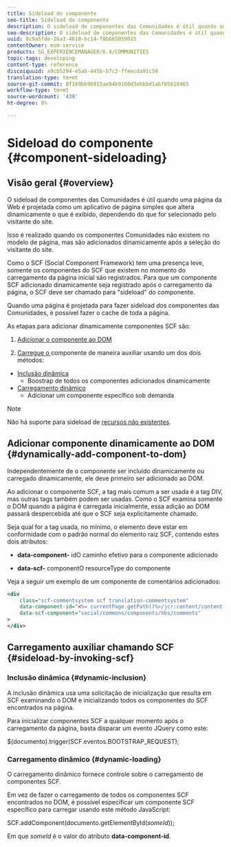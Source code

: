 ```yaml
---
title: Sideload do componente
seo-title: Sideload do componente
description: O sideload de componentes das Comunidades é útil quando uma página da Web é projetada como um aplicativo de página simples que altera dinamicamente o que é exibido, dependendo do que for selecionado pelo visitante do site
seo-description: O sideload de componentes das Comunidades é útil quando uma página da Web é projetada como um aplicativo de página simples que altera dinamicamente o que é exibido, dependendo do que for selecionado pelo visitante do site
uuid: 8c9a5fde-26a3-4610-bc14-f8b665059015
contentOwner: msm-service
products: SG_EXPERIENCEMANAGER/6.4/COMMUNITIES
topic-tags: developing
content-type: reference
discoiquuid: a9cb5294-e5ab-445b-b7c2-ffeecda91c50
translation-type: tm+mt
source-git-commit: 8f169bb9b015ae94b9160d3ebbbd1abf85610465
workflow-type: tm+mt
source-wordcount: '439'
ht-degree: 0%

---
```



# Sideload do componente {#component-sideloading}

## Visão geral {#overview}

O sideload de componentes das Comunidades é útil quando uma página da Web é projetada como um aplicativo de página simples que altera dinamicamente o que é exibido, dependendo do que for selecionado pelo visitante do site.

Isso é realizado quando os componentes Comunidades não existem no modelo de página, mas são adicionados dinamicamente após a seleção do visitante do site.

Como o SCF (Social Component Framework) tem uma presença leve, somente os componentes do SCF que existem no momento do carregamento da página inicial são registrados. Para que um componente SCF adicionado dinamicamente seja registrado após o carregamento da página, o SCF deve ser chamado para &quot;sideload&quot; do componente.

Quando uma página é projetada para fazer sideload dos componentes das Comunidades, é possível fazer o cache de toda a página.

As etapas para adicionar dinamicamente componentes SCF são:

1. [Adicionar o componente ao DOM](#dynamically-add-component-to-dom)

1. [Carregue o ](#sideload-by-invoking-scf) componente de maneira auxiliar usando um dos dois métodos:

* [Inclusão dinâmica](#dynamic-inclusion)
   * Boostrap de todos os componentes adicionados dinamicamente
* [Carregamento dinâmico](#dynamic-loading)
   * Adicionar um componente específico sob demanda

>[!NOTE]
>
>Não há suporte para sideload de [recursos não existentes](scf.md#add-or-include-a-communities-component).

## Adicionar componente dinamicamente ao DOM {#dynamically-add-component-to-dom}

Independentemente de o componente ser incluído dinamicamente ou carregado dinamicamente, ele deve primeiro ser adicionado ao DOM.

Ao adicionar o componente SCF, a tag mais comum a ser usada é a tag DIV, mas outras tags também podem ser usadas. Como o SCF examina somente o DOM quando a página é carregada inicialmente, essa adição ao DOM passará despercebida até que o SCF seja explicitamente chamado.

Seja qual for a tag usada, no mínimo, o elemento deve estar em conformidade com o padrão normal do elemento raiz SCF, contendo estes dois atributos:

* **data-component-**
idO caminho efetivo para o componente adicionado

* **data-scf-**
componentO resourceType do componente

Veja a seguir um exemplo de um componente de comentários adicionados:

```xml
<div
    class="scf-commentsystem scf translation-commentsystem" 
    data-component-id="<%= currentPage.getPath()%>/jcr:content/content-left/comments"
    data-scf-component="social/commons/components/hbs/comments"
>
</div>
```

## Carregamento auxiliar chamando SCF {#sideload-by-invoking-scf}

### Inclusão dinâmica {#dynamic-inclusion}

A inclusão dinâmica usa uma solicitação de inicialização que resulta em SCF examinando o DOM e inicializando todos os componentes do SCF encontrados na página.

Para inicializar componentes SCF a qualquer momento após o carregamento da página, basta disparar um evento JQuery como este:

$(documento).trigger(SCF.eventos.BOOTSTRAP_REQUEST);

### Carregamento dinâmico {#dynamic-loading}

O carregamento dinâmico fornece controle sobre o carregamento de componentes SCF.

Em vez de fazer o carregamento de todos os componentes SCF encontrados no DOM, é possível especificar um componente SCF específico para carregar usando este método JavaScript:

SCF.addComponent(documento.getElementById(*someId*));

Em que *someId* é o valor do atributo **data-component-id**.
